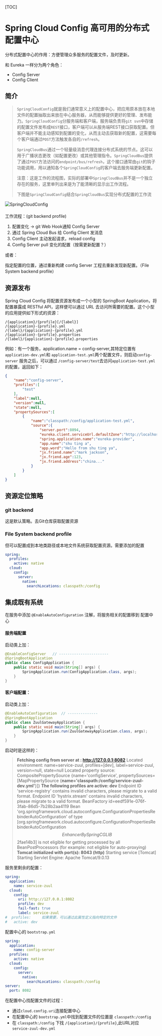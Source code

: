 [TOC]

# Spring Cloud Config 高可用的分布式配置中心

分布式配置中心的作用：方便管理众多服务的配置文件，及时更新。

和 Eureka 一样分为两个角色：

- Config Server
- Config Client

## 简介

> `SpringCloudConfig`就是我们通常意义上的配置中心，把应用原本放在本地文件的配置抽取出来放在中心服务器，从而能够提供更好的管理、发布能力。`SpringCloudConfig`分服务端和客户端，服务端负责将`git svn`中存储的配置文件发布成`REST`接口，客户端可以从服务端REST接口获取配置。但客户端并不能主动感知到配置的变化，从而主动去获取新的配置，这需要每个客户端通过`POST`方法触发各自的`/refresh`。
>
> `SpringCloudBus`通过一个轻量级消息代理连接分布式系统的节点。这可以用于广播状态更改（如配置更改）或其他管理指令。`SpringCloudBus`提供了通过`POST`方法访问的`endpoint/bus/refresh`，这个接口通常由`git`的钩子功能调用，用以通知各个`SpringCloudConfig`的客户端去服务端更新配置。
>
> 注意：这是工作的流程图，实际的部署中`SpringCloudBus`并不是一个独立存在的服务，这里单列出来是为了能清晰的显示出工作流程。
>
> 下图是`SpringCloudConfig`结合`SpringCloudBus`实现分布式配置的工作流

![SpringCloudConfig](http://www.ymq.io/images/2017/SpringCloud/config/1.png) 

工作流程：(git backend profile)

1. 配置变化 -> git Web Hook通知 Config Server
2. 通过 Spring Cloud Bus 给 Config Client 发消息
3. Config Client 主动发起请求，reload config
4. Config Server pull 变化的配置（按需更新配置？）

或者：

指定配置的位置，通过重新构建 config Server 工程去重新发现新配置。（File System backend profile）

## 资源发布

Spring Cloud Config 将配置资源发布成一个小型的 SpringBoot Application，将配置暴露成 RESTful API，这样便可以通过 URL 去访问所需要的配置。这个小型的应用提供如下形式的资源：

```
/{application}/{profile}[/{label}]
/{application}-{profile}.yml
/{label}/{application}-{profile}.yml
/{application}-{profile}.properties
/{label}/{application}-{profile}.properties
```

例如：有一个服务，application.name = config-server,其特定位置有`application-dev.yml`和 `application-test.yml`两个配置文件，则启动`config-server` 服务之后，可以通过 `/config-server/test`去访问`application-test.yml` 的配置，返回如下：

```json
{
    "name":"config-server",
    "profiles":[
        "test"
    ],
    "label":null,
    "version":null,
    "state":null,
    "propertySources":[
        {
            "name":"classpath:/config/application-test.yml",
            "source":{
                "server.port":8094,
                "eureka.client.serviceUrl.defaultZone":"http://localhost:8659/eureka/",
                "spring.application.name":"eureka-provider",
                "app.name":"shu ting a",
                "app.word":"Hello from shu ting ya",
                "jx.friend.name":"mark jackson",
                "jx.friend.age":123,
                "jx.friend.address":"china..."
            }
        }
    ]
}
```



## 资源定位策略

### git backend

这是默认策略。去Git仓库获取配置资源

### File System backend profile

但可以配置成到本地类路径或本地文件系统获取配置资源。需要添加的配置

```yaml
spring:
  profiles:
    active: native
  cloud:
    config:
      server:
        native:
          searchLocations: classpath:/config
```



## 集成既有系统

在服务中添加 `@EnableAutoConfiguration` 注解，将服务相关的配置移到 配置中心

#### 服务端配置

启动类上加：
```java
@EnableConfigServer   // -----------------------
@SpringBootApplication
public class ConfigApplication {
	public static void main(String[] args) {
		SpringApplication.run(ConfigApplication.class, args);
    }
}
```

#### 客户端配置：

启动类上加：

```java
@EnableAutoConfiguration  // --------------  
@SpringBootApplication
public class ZuulGatewayApplication {
	public static void main(String[] args) {
		SpringApplication.run(ZuulGatewayApplication.class, args);
	}
}
```

启动时是这样的：

>**Fetching config from server at : http://127.0.0.1:8082**
>Located environment: name=service-zuul, profiles=[dev], label=service-zuul, version=null, state=null
>Located property source: CompositePropertySource {name='configService', propertySources=[MapPropertySource {**name='classpath:/config/service-zuul-dev.yml'**}]}
>**The following profiles are active: dev**
>Endpoint ID 'service-registry' contains invalid characters, please migrate to a valid format.
>Endpoint ID 'hystrix.stream' contains invalid characters, please migrate to a valid format.
>BeanFactory id=eedf591e-076f-3fab-86d5-7b28b2aa4119
>Bean 'org.springframework.cloud.autoconfigure.ConfigurationPropertiesRebinderAutoConfiguration' of type [org.springframework.cloud.autoconfigure.ConfigurationPropertiesRebinderAutoConfiguration$$EnhancerBySpringCGLIB$$2fae14b3] is not eligible for getting processed by all BeanPostProcessors (for example: not eligible for auto-proxying)
>**Tomcat initialized with port(s): 8043 (http)**
>Starting service [Tomcat]
>Starting Servlet Engine: Apache Tomcat/9.0.13

服务里剩余的配置：

```yaml
spring: 
  application:
    name: service-zuul
  cloud: 
    config: 
      uri: http://127.0.0.1:8082
      profile: dev
      fail-fast: true
      label: service-zuul
#  profiles:     如果需要，可以通过此属性定义指向特定的文件
#  	active: dev
```

配置中心的 `bootstrap.yml`
```yaml
spring:
  application:
    name: config-server
  profiles:
    active: native
  cloud:
    config:
      server:
        native:
          searchLocations: classpath:/config    
server: 
  port: 8082
```

在配置中心找配置文件的过程：

- 通过`cloud.config.uri`连接配置中心
- 在配置中心的 `bootstrap.yml`中找到配置文件的位置是 `classpath:/config`
- 在 `classpath:/config` 下找 `/{application}/{profile}`,此URL对应 `service-zuul-dev.yml`